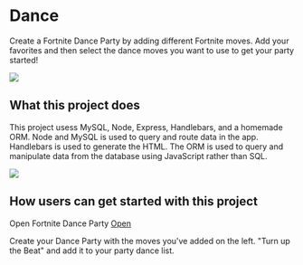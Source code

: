 # Dance
Create a Fortnite Dance Party by adding different Fortnite moves. Add your favorites and then select the dance moves you want to use to get your party started!

![](/assets/images/fortnite_dance_app.png)
      
## What this project does
This project usess MySQL, Node, Express, Handlebars, and a homemade ORM. Node and MySQL is used to query and route data in the app. Handlebars is used to generate the HTML. The ORM is used to query and manipulate data from the database using JavaScript rather than SQL.

![](/assets/images/fortnite_dance.png)

## How users can get started with this project
Open Fortnite Dance Party
 [Open](https://glacial-thicket-20564.herokuapp.com/)

Create your Dance Party with the moves you've added on the left. "Turn up the Beat" and add it to your party dance list. 

